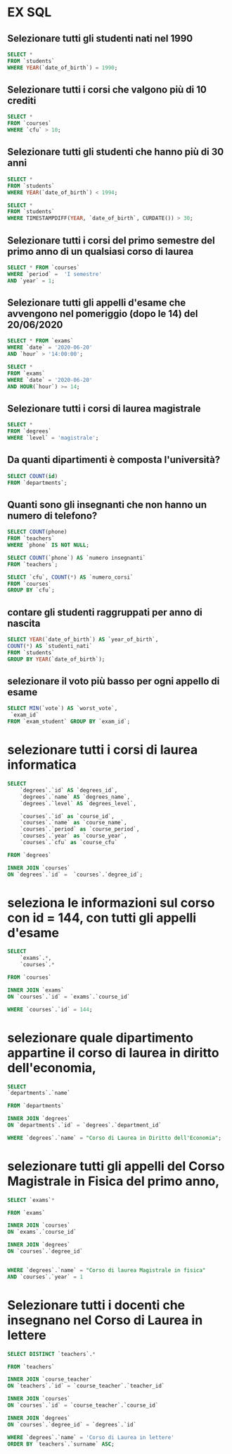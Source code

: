 # EX SQL

## Selezionare tutti gli studenti nati nel 1990

```sql
SELECT *
FROM `students`
WHERE YEAR(`date_of_birth`) = 1990;
```

## Selezionare tutti i corsi che valgono più di 10 crediti

```sql
SELECT *
FROM `courses`
WHERE `cfu` > 10;
```

## Selezionare tutti gli studenti che hanno più di 30 anni

```sql
SELECT *
FROM `students`
WHERE YEAR(`date_of_birth`) < 1994;
```

```sql
SELECT *
FROM `students`
WHERE TIMESTAMPDIFF(YEAR, `date_of_birth`, CURDATE()) > 30;

```

## Selezionare tutti i corsi del primo semestre del primo anno di un qualsiasi corso di laurea

```sql
SELECT * FROM `courses`
WHERE `period` =  'I semestre'
AND `year` = 1;
```

## Selezionare tutti gli appelli d'esame che avvengono nel pomeriggio (dopo le 14) del 20/06/2020

```sql
SELECT * FROM `exams`
WHERE `date` = '2020-06-20'
AND `hour` > '14:00:00';
```

```sql
SELECT *
FROM `exams`
WHERE `date` = '2020-06-20'
AND HOUR(`hour`) >= 14;
```

## Selezionare tutti i corsi di laurea magistrale

```sql
SELECT *
FROM `degrees`
WHERE `level` = 'magistrale';
```

## Da quanti dipartimenti è composta l'università?

```sql
SELECT COUNT(id)
FROM `departments`;
```

## Quanti sono gli insegnanti che non hanno un numero di telefono?

```sql
SELECT COUNT(phone)
FROM `teachers`
WHERE `phone` IS NOT NULL;
```

```sql
SELECT COUNT(`phone`) AS `numero insegnanti`
FROM `teachers`;
```

```sql
SELECT `cfu`, COUNT(*) AS `numero_corsi`
FROM `courses`
GROUP BY `cfu`;
```

## contare gli studenti raggruppati per anno di nascita

```sql
SELECT YEAR(`date_of_birth`) AS `year_of_birth`,
COUNT(*) AS `studenti_nati`
FROM `students`
GROUP BY YEAR(`date_of_birth`);
```

## selezionare il voto più basso per ogni appello di esame

```sql
SELECT MIN(`vote`) AS `worst_vote`,
 `exam_id`
FROM `exam_student` GROUP BY `exam_id`;
```

# selezionare tutti i corsi di laurea informatica

```sql
SELECT
	`degrees`.`id` AS `degrees_id`,
    `degrees`.`name` AS `degrees_name`,
    `degrees`.`level` AS `degrees_level`,

	`courses`.`id` as `course_id`,
    `courses`.`name` as `course_name`,
    `courses`.`period` as `course_period`,
    `courses`.`year` as `course_year`,
    `courses`.`cfu` as `course_cfu`

FROM `degrees`

INNER JOIN `courses`
ON `degrees`.`id` =  `courses`.`degree_id`;

```

# seleziona le informazioni sul corso con id = 144, con tutti gli appelli d'esame

```sql
SELECT
	`exams`.*,
    `courses`.*

FROM `courses`

INNER JOIN `exams`
ON `courses`.`id` = `exams`.`course_id`

WHERE `courses`.`id` = 144;

```

# selezionare quale dipartimento appartine il corso di laurea in diritto dell'economia,

```sql
SELECT
`departments`.`name`

FROM `departments`

INNER JOIN `degrees`
ON `departments`.`id` = `degrees`.`department_id`

WHERE `degrees`.`name` = "Corso di Laurea in Diritto dell'Economia";
```

# selezionare tutti gli appelli del Corso Magistrale in Fisica del primo anno,

```sql
SELECT `exams`*

FROM `exams`

INNER JOIN `courses`
ON `exams`.`course_id`

INNER JOIN `degrees`
ON `courses`.`degree_id`


WHERE `degrees`.`name` = "Corso di laurea Magistrale in fisica"
AND `courses`.`year` = 1
```

# Selezionare tutti i docenti che insegnano nel Corso di Laurea in lettere

```sql
SELECT DISTINCT `teachers`.*

FROM `teachers`

INNER JOIN `course_teacher`
ON `teachers`.`id` = `course_teacher`.`teacher_id`

INNER JOIN `courses`
ON `courses`.`id` = `course_teacher`.`course_id`

INNER JOIN `degrees`
ON `courses`.`degree_id` = `degrees`.`id`

WHERE `degrees`.`name` = 'Corso di Laurea in lettere'
ORDER BY `teachers`.`surname` ASC;
```
